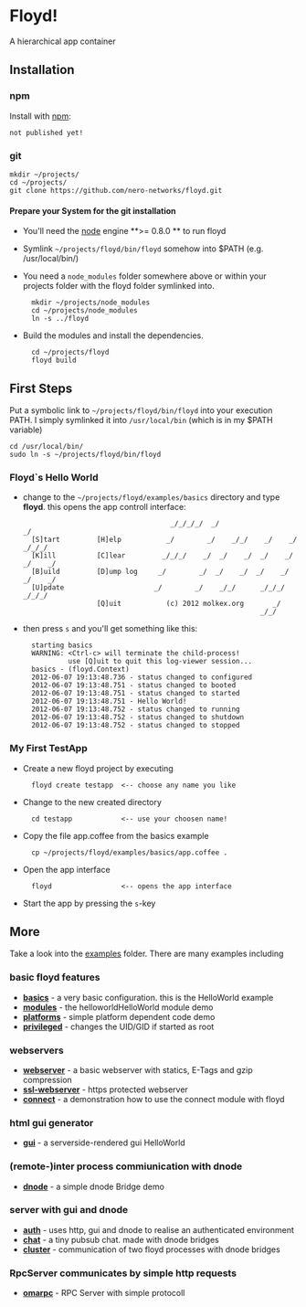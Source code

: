# Floyd!

A hierarchical app container

## Installation

### npm

Install with [npm](http://github.com/isaacs/npm):

    not published yet!
    
### git

    mkdir ~/projects/
    cd ~/projects/
    git clone https://github.com/nero-networks/floyd.git

#### Prepare your System for the git installation

* You'll need the [node](http://nodejs.org/) engine **>= 0.8.0 ** to run floyd

* Symlink `~/projects/floyd/bin/floyd` somehow into $PATH (e.g. /usr/local/bin/)

* You need a `node_modules` folder somewhere above or within your projects folder 
  with the floyd folder symlinked into.

        mkdir ~/projects/node_modules
        cd ~/projects/node_modules
        ln -s ../floyd
     
* Build the modules and install the dependencies.

        cd ~/projects/floyd
        floyd build
        
        
## First Steps

Put a symbolic link to `~/projects/floyd/bin/floyd` into your execution PATH. 
I simply symlinked it into `/usr/local/bin` (which is in my $PATH variable)

    cd /usr/local/bin/
    sudo ln -s ~/projects/floyd/bin/floyd 

### Floyd`s Hello World 

* change to the `~/projects/floyd/examples/basics` directory 
  and type **floyd**. this opens the app controll interface: 
        
          
                                          _/_/_/_/  _/                            _/
        [S]tart         [H]elp           _/        _/    _/_/    _/    _/    _/_/_/ 
        [K]ill          [C]lear         _/_/_/    _/  _/    _/  _/    _/  _/    _/  
        [B]uild         [D]ump log     _/        _/  _/    _/  _/    _/  _/    _/   
        [U]pdate                      _/        _/    _/_/      _/_/_/    _/_/_/    
                        [Q]uit           (c) 2012 molkex.org       _/               
                                                                _/_/
    
* then press `s` and you'll get something like this:

        starting basics
        WARNING: <Ctrl-c> will terminate the child-process!
                 use [Q]uit to quit this log-viewer session...
        basics - (floyd.Context)
        2012-06-07 19:13:48.736 - status changed to configured
        2012-06-07 19:13:48.751 - status changed to booted
        2012-06-07 19:13:48.751 - status changed to started
        2012-06-07 19:13:48.751 - Hello World!
        2012-06-07 19:13:48.752 - status changed to running
        2012-06-07 19:13:48.752 - status changed to shutdown
        2012-06-07 19:13:48.752 - status changed to stopped
    
    
### My First TestApp

* Create a new floyd project by executing
    
        floyd create testapp  <-- choose any name you like
    
* Change to the new created directory
    
        cd testapp            <-- use your choosen name!

* Copy the file app.coffee from the basics example
    
        cp ~/projects/floyd/examples/basics/app.coffee .

* Open the app interface
    
        floyd                 <-- opens the app interface
    
* Start the app by pressing the `s`-key


## More

Take a look into the [examples](examples/) folder. There are many examples including

### basic floyd features
- [**basics**](examples/basics/) - a very basic configuration. this is the HelloWorld example
- [**modules**](examples/modules/) - the helloworldHelloWorld module demo
- [**platforms**](examples/platforms/) - simple platform dependent code demo
- [**privileged**](examples/privileged/) - changes the UID/GID if started as root

### webservers
- [**webserver**](examples/webserver/) - a basic webserver with statics, E-Tags and gzip compression
- [**ssl-webserver**](examples/ssl-webserver/) - https protected webserver
- [**connect**](examples/connect/) - a demonstration how to use the connect module with floyd

### html gui generator
- [**gui**](examples/gui/) - a serverside-rendered gui HelloWorld

### (remote-)inter process commiunication with dnode
- [**dnode**](examples/dnode/) - a simple dnode Bridge demo

### server with gui and dnode
- [**auth**](examples/auth/) - uses http, gui and dnode to realise an authenticated environment
- [**chat**](examples/chat/) - a tiny pubsub chat. made with dnode bridges
- [**cluster**](examples/cluster/) - communication of two floyd processes with dnode bridges

### RpcServer communicates by simple http requests
- [**omarpc**](examples/omarpc/) - RPC Server with simple protocoll
